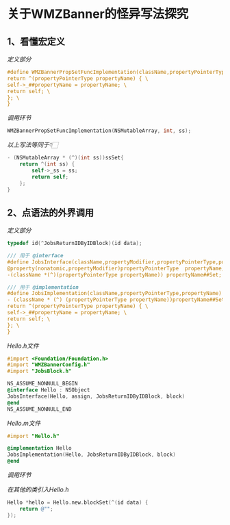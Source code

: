 # 关于WMZBanner的怪异写法探究

## 1、看懂宏定义

*定义部分*

```objective-c
#define WMZBannerPropSetFuncImplementation(className,propertyPointerType,propertyName)                                       - (className * (^) (propertyPointerType propertyName))propertyName##Set{ \
return ^(propertyPointerType propertyName) { \
self->_##propertyName = propertyName; \
return self; \
}; \
}
```

*调用环节*

```objective-c
WMZBannerPropSetFuncImplementation(NSMutableArray, int, ss); 
```

*以上写法等同于👇🏻*

```objective-c
- (NSMutableArray * (^)(int ss))ssSet{
    return ^(int ss) {
        self->_ss = ss;
        return self;
    };
}
```

## 2、点语法的外界调用

*定义部分*

```objective-c
typedef id(^JobsReturnIDByIDBlock)(id data);
```

```objective-c
/// 用于 @interface
#define JobsInterface(className,propertyModifier,propertyPointerType,propertyName) \
@property(nonatomic,propertyModifier)propertyPointerType  propertyName; \
-(className *(^)(propertyPointerType propertyName)) propertyName##Set;
```

```objective-c
/// 用于 @implementation
#define JobsImplementation(className,propertyPointerType,propertyName) \
- (className * (^) (propertyPointerType propertyName))propertyName##Set{ \
return ^(propertyPointerType propertyName) { \
self->_##propertyName = propertyName; \
return self; \
}; \
}
```

*Hello.h文件*

```objective-c
#import <Foundation/Foundation.h>
#import "WMZBannerConfig.h"
#import "JobsBlock.h"

NS_ASSUME_NONNULL_BEGIN
@interface Hello : NSObject
JobsInterface(Hello, assign, JobsReturnIDByIDBlock, block)
@end
NS_ASSUME_NONNULL_END
```

*Hello.m文件*

```objective-c
#import "Hello.h"

@implementation Hello
JobsImplementation(Hello, JobsReturnIDByIDBlock, block)
@end
```

*调用环节*

*在其他的类引入Hello.h*

```objective-c
Hello *hello = Hello.new.blockSet(^(id data) {
	return @"";
});
```
